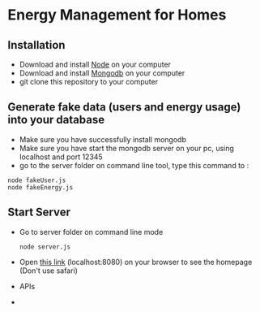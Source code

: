 # Energy Management for Homes

## Installation
  * Download and install [Node](https://nodejs.org/en/) on your computer
  * Download and install [Mongodb](https://www.mongodb.com) on your computer
  * git clone this repository to your computer

## Generate fake data (users and energy usage) into your database
  * Make sure you have successfully install mongodb
  * Make sure you have start the mongodb server on your pc, using localhost and port 12345
  * go to the server folder on command line tool, type this command to :
  ```
  node fakeUser.js
  node fakeEnergy.js
  ```

## Start Server
  * Go to server folder on command line mode
    ``` 
    node server.js
    ```
  * Open [this link](http://localhost:8080) (localhost:8080) on your browser to see the homepage (Don't use safari)
  
  * APIs
   * 
